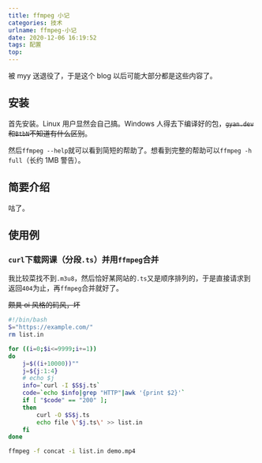 ```yaml
---
title: ffmpeg 小记
categories: 技术
urlname: ffmpeg-小记
date: 2020-12-06 16:19:52
tags: 配置
top:
---
```


被 myy 送退役了，于是这个 blog 以后可能大部分都是这些内容了。

<!-- more -->

## 安装

首先安装。Linux 用户显然会自己搞。Windows 人得去下编译好的包，~~`gyan.dev`和`BtbN`不知道有什么区别~~。

然后`ffmpeg --help`就可以看到简短的帮助了。想看到完整的帮助可以`ffmpeg -h full`（长约 1MB 警告）。

## 简要介绍

咕了。

## 使用例

### `curl`下载网课（分段`.ts`）并用`ffmpeg`合并

我比较菜找不到`.m3u8`，然后恰好某网站的`.ts`又是顺序排列的，于是直接请求到返回`404`为止，再`ffmpeg`合并就好了。

~~颇具 oi 风格的码风，坏~~

```bash
#!/bin/bash
S="https://example.com/"
rm list.in

for ((i=0;$i<=9999;i+=1))
do
    j=$((i+10000))""
    j=${j:1:4}
    # echo $j
    info=`curl -I $S$j.ts`
    code=`echo $info|grep "HTTP"|awk '{print $2}'`
    if [ "$code" == "200" ];
    then
        curl -O $S$j.ts
        echo file \'$j.ts\' >> list.in
    fi
done

ffmpeg -f concat -i list.in demo.mp4
```